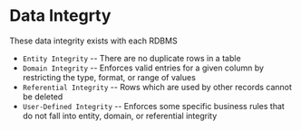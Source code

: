 # Data Integrty

These data integrity exists with each RDBMS

- `Entity Integrity` -- There are no duplicate rows in a table
- `Domain Integrity` -- Enforces valid entries for a given column by restricting the type, format, or range of values
- `Referential Integrity` -- Rows which are used by other records cannot be deleted
- `User-Defined Integrity` -- Enforces some specific business rules that do not fall into entity, domain, or referential integrity
